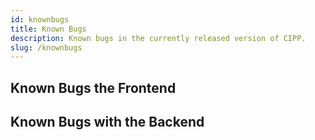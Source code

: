 ```yaml
---
id: knownbugs
title: Known Bugs
description: Known bugs in the currently released version of CIPP.
slug: /knownbugs
---
```


## Known Bugs the Frontend

## Known Bugs with the Backend

